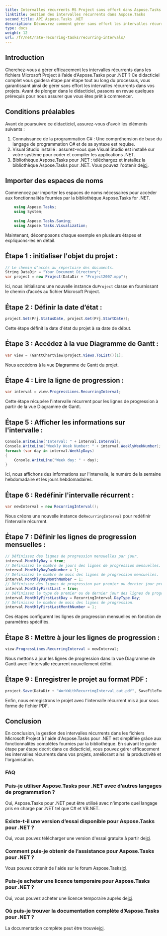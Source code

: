 ```yaml
---
title: Intervalles récurrents MS Project sans effort dans Aspose.Tasks
linktitle: Gestion des intervalles récurrents dans Aspose.Tasks
second_title: API Aspose.Tasks .NET
description: Découvrez comment gérer sans effort les intervalles récurrents dans MS Project à l'aide d'Aspose.Tasks pour .NET.
type: docs
weight: 12
url: /fr/net/rate-recurring-tasks/recurring-intervals/
---
```

## Introduction
Cherchez-vous à gérer efficacement les intervalles récurrents dans les fichiers Microsoft Project à l’aide d’Aspose.Tasks pour .NET ? Ce didacticiel complet vous guidera étape par étape tout au long du processus, vous garantissant ainsi de gérer sans effort les intervalles récurrents dans vos projets. Avant de plonger dans le didacticiel, passons en revue quelques prérequis pour nous assurer que vous êtes prêt à commencer.
## Conditions préalables
Avant de poursuivre ce didacticiel, assurez-vous d'avoir les éléments suivants :
1. Connaissance de la programmation C# : Une compréhension de base du langage de programmation C# et de sa syntaxe est requise.
2. Visual Studio installé : assurez-vous que Visual Studio est installé sur votre système pour coder et compiler les applications .NET.
3. Bibliothèque Aspose.Tasks pour .NET : téléchargez et installez la bibliothèque Aspose.Tasks pour .NET. Vous pouvez l'obtenir de[ici](https://releases.aspose.com/tasks/net/).

## Importer des espaces de noms
Commencez par importer les espaces de noms nécessaires pour accéder aux fonctionnalités fournies par la bibliothèque Aspose.Tasks for .NET.
   
```csharp
    using Aspose.Tasks;
    using System;
    
    using Aspose.Tasks.Saving;
    using Aspose.Tasks.Visualization;
```
Maintenant, décomposons chaque exemple en plusieurs étapes et expliquons-les en détail.
## Étape 1 : initialiser l'objet du projet :
```csharp
// Le chemin d'accès au répertoire des documents.
String DataDir = "Your Document Directory";
var project = new Project(DataDir + "Project2007.mpp");
```
 Ici, nous initialisons une nouvelle instance du`Project` classe en fournissant le chemin d’accès au fichier Microsoft Project.
## Étape 2 : Définir la date d’état :
```csharp
project.Set(Prj.StatusDate, project.Get(Prj.StartDate));
```
Cette étape définit la date d'état du projet à sa date de début.
## Étape 3 : Accédez à la vue Diagramme de Gantt :
```csharp
var view = (GanttChartView)project.Views.ToList()[1];
```
Nous accédons à la vue Diagramme de Gantt du projet.
## Étape 4 : Lire la ligne de progression :
```csharp
var interval = view.ProgressLines.RecurringInterval;
```
Cette étape récupère l'intervalle récurrent pour les lignes de progression à partir de la vue Diagramme de Gantt.
## Étape 5 : Afficher les informations sur l'intervalle :
```csharp
Console.WriteLine("Interval: " + interval.Interval);
Console.WriteLine("Weekly Week Number: " + interval.WeeklyWeekNumber);
foreach (var day in interval.WeeklyDays)
{
    Console.WriteLine("Week day: " + day);
}
```
Ici, nous affichons des informations sur l'intervalle, le numéro de la semaine hebdomadaire et les jours hebdomadaires.
## Étape 6 : Redéfinir l'intervalle récurrent :
```csharp
var newInterval = new RecurringInterval();
```
 Nous créons une nouvelle instance de`RecurringInterval` pour redéfinir l’intervalle récurrent.
## Étape 7 : Définir les lignes de progression mensuelles :
```csharp
// Définissez des lignes de progression mensuelles par jour.
interval.MonthlyDay = true;
// Définissez le nombre de jours des lignes de progression mensuelles.
interval.MonthlyDayDayNumber = 1;
// Définissez le nombre de mois des lignes de progression mensuelles.
interval.MonthlyDayMonthNumber = 1;
// Définissez des lignes de progression par premier ou dernier jour prédéfini.
interval.MonthlyFirstLast = true;
// Définissez le type de premier ou de dernier jour des lignes de progression mensuelles.
interval.MonthlyFirstLastDay = RecurringInterval.DayType.Day;
// Définissez le nombre de mois des lignes de progression.
interval.MonthlyFirstLastMonthNumber = 1;
```
Ces étapes configurent les lignes de progression mensuelles en fonction de paramètres spécifiés.
## Étape 8 : Mettre à jour les lignes de progression :
```csharp
view.ProgressLines.RecurringInterval = newInterval;
```
Nous mettons à jour les lignes de progression dans la vue Diagramme de Gantt avec l'intervalle récurrent nouvellement défini.
## Étape 9 : Enregistrer le projet au format PDF :
```csharp
project.Save(DataDir + "WorkWithRecurringInterval_out.pdf", SaveFileFormat.Pdf);
```
Enfin, nous enregistrons le projet avec l'intervalle récurrent mis à jour sous forme de fichier PDF.

## Conclusion
En conclusion, la gestion des intervalles récurrents dans les fichiers Microsoft Project à l'aide d'Aspose.Tasks pour .NET est simplifiée grâce aux fonctionnalités complètes fournies par la bibliothèque. En suivant le guide étape par étape décrit dans ce didacticiel, vous pouvez gérer efficacement les intervalles récurrents dans vos projets, améliorant ainsi la productivité et l'organisation.
### FAQ
### Puis-je utiliser Aspose.Tasks pour .NET avec d’autres langages de programmation ?
Oui, Aspose.Tasks pour .NET peut être utilisé avec n'importe quel langage pris en charge par .NET tel que C# et VB.NET.
### Existe-t-il une version d’essai disponible pour Aspose.Tasks pour .NET ?
 Oui, vous pouvez télécharger une version d'essai gratuite à partir de[ici](https://releases.aspose.com/).
### Comment puis-je obtenir de l’assistance pour Aspose.Tasks pour .NET ?
 Vous pouvez obtenir de l'aide sur le forum Aspose.Tasks[ici](https://forum.aspose.com/c/tasks/15).
### Puis-je acheter une licence temporaire pour Aspose.Tasks pour .NET ?
 Oui, vous pouvez acheter une licence temporaire auprès de[ici](https://purchase.aspose.com/temporary-license/).
### Où puis-je trouver la documentation complète d’Aspose.Tasks pour .NET ?
 La documentation complète peut être trouvée[ici](https://reference.aspose.com/tasks/net/).
